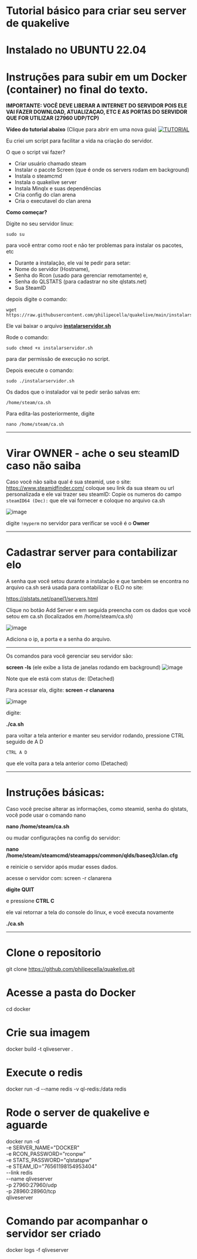
# Tutorial básico para criar  seu server de quakelive
# Instalado no UBUNTU **22.04**
# Instruções para subir em um Docker (container) no final do texto.

**IMPORTANTE: VOCÊ DEVE LIBERAR A INTERNET DO SERVIDOR POIS ELE VAI FAZER DOWNLOAD, ATUALIZAÇAO, ETC E AS PORTAS DO SERVIDOR QUE FOR UTILIZAR (27960 UDP/TCP)**


**Vídeo do tutorial abaixo**  (Clique para abrir em uma nova guia)
[![TUTORIAL](https://github.com/philipecella/quakelive/assets/79929640/432f68c3-262b-447a-92b2-73dd9985cb42 "TUTORIAL")](https://www.youtube.com/watch?v=1X8Tqxc4Qcw "TUTORIAL")


Eu criei um script para facilitar a vida na criação do servidor.

O que o script vai fazer?

- Criar usuário chamado steam
- Instalar o pacote Screen (que é onde os servers rodam em background)
- Instala o steamcmd
- Instala o quakelive server
- Instala Minqlx e suas dependências
- Cria config do clan arena
- Cria o executavel do clan arena

**Como começar?**

Digite no seu servidor linux:

    sudo su

para você entrar como root e não ter problemas para instalar os pacotes, etc

- Durante a instalação, ele vai te pedir para setar:
- Nome do servidor (Hostname), 
- Senha do Rcon (usado para gerenciar remotamente) e,
- Senha do QLSTATS (para cadastrar no site qlstats.net)
- Sua SteamID



depois digite o comando:

    wget https://raw.githubusercontent.com/philipecella/quakelive/main/instalarservidor.sh

Ele vai baixar o arquivo **[instalarservidor.sh](https://raw.githubusercontent.com/philipecella/quakelive/main/instalarservidor.sh)**

Rode o comando:

    sudo chmod +x instalarservidor.sh
para dar permissão de execução no script.

Depois execute o comando:

    sudo ./instalarservidor.sh


Os dados que o instalador vai te pedir serão salvas em:

    /home/steam/ca.sh

Para edita-las posteriormente, digite

    nano /home/steam/ca.sh


------------
# Virar OWNER - ache o seu steamID caso não saiba

Caso você não saiba qual é sua steamid, use o site:
https://www.steamidfinder.com/
coloque seu link da sua steam ou url personalizada e ele vai trazer seu steamID:
Copie os numeros do campo `steamID64 (Dec):` que ele vai fornecer e coloque no arquivo ca.sh




![image](https://github.com/philipecella/quakelive/assets/79929640/926514dc-72ef-4544-9269-45abbd6c915c)

digite `!myperm` no servidor para verificar se você é o **Owner**

------------
# Cadastrar server para contabilizar elo

A senha que você setou durante a instalação e que também se encontra no arquivo ca.sh será usada para contabilizar o ELO no site:

https://qlstats.net/panel1/servers.html

Clique no botão Add Server e em seguida preencha com os dados que você setou em ca.sh (localizados em /home/steam/ca.sh)

![image](https://github.com/philipecella/quakelive/assets/79929640/01972792-3006-461c-90aa-766472b01c50)



Adiciona o ip, a porta e a senha do arquivo.

------------

Os comandos para você gerenciar seu servidor são:

**screen -ls** (ele exibe a lista de janelas rodando em background)
![image](https://github.com/philipecella/quakelive/assets/79929640/4b7dc365-09e0-45c1-8393-63d24c9ab3c5)


Note que ele está com status de: (Detached)

Para acessar ela, digite:
**screen -r clanarena**

![image](https://github.com/philipecella/quakelive/assets/79929640/99e33042-53c6-45b7-866a-17b1e7bbafbd)

digite:

**./ca.sh**

para voltar a tela anterior e manter seu servidor rodando, pressione CTRL seguido de A D

`CTRL A D`

que ele volta para a tela anterior como (Detached)


------------


# Instruções básicas:
Caso você precise alterar as informações, como steamid, senha do qlstats,
você pode usar o comando nano

**nano /home/steam/ca.sh**

ou mudar configurações na config do servidor:

**nano /home/steam/steamcmd/steamapps/common/qlds/baseq3/clan.cfg**

e reinicie o servidor após mudar esses dados.

acesse o servidor com: screen -r clanarena

**digite QUIT**

e pressione **CTRL C**

ele vai retornar a tela do console do linux, e você executa novamente

**./ca.sh**


-----------------


# Clone o repositorio
git clone https://github.com/philipecella/quakelive.git

# Acesse a pasta do Docker
cd docker

# Crie sua imagem
docker build -t qliveserver .

# Execute o redis
docker run -d --name redis -v ql-redis:/data redis

# Rode o server de quakelive e aguarde
docker run -d \
  -e SERVER_NAME="DOCKER" \
  -e RCON_PASSWORD="rconpw" \
  -e STATS_PASSWORD="qlstatspw" \
  -e STEAM_ID="76561198154953404" \
  --link redis \
  --name qliveserver \
  -p 27960:27960/udp \
  -p 28960:28960/tcp \
  qliveserver

# Comando par acompanhar o servidor ser criado
docker logs -f qliveserver



